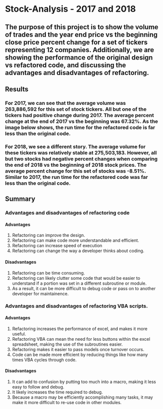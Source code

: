 # Stock-Analysis - 2017 and 2018
## The purpose of this project is to show the volume of trades and the year end price vs the beginning close price percent change for a set of tickers representing 12 companies. Additionally, we are showing the performance of the original design vs refactored code, and discussing the advantages and disadvantages of refactoring.
## Results
### For 2017, we can see that the average volume was 263,886,592 for this set of stock tickers. All but one of the tickers had positive change during 2017. The average percent change at the end of 2017 vs the beginning was 67.32%. As the image below shows, the run time for the refactored code is far less than the original code.
### For 2018, we see a different story. The average volume for these tickers was relatively stable at 275,503,183. However, all but two stocks had negative percent changes when comparing the end of 2018 vs the beginning of 2018 stock prices. The average percent change for this set of stocks was -8.51%. Similar to 2017, the run time for the refactored code was far less than the original code. 
## Summary
### Advantages and disadvantages of refactoring code
#### Advantages
1. Refactoring can improve the design. 
2. Refactoring can make code more understandable and efficient. 
3. Refactoring can increase speed of execution 
4. Refactoring can change the way a developer thinks about coding. 
#### Disadvantages
1. Refactoring can be time consuming. 
2. Refactoring can likely clutter some code that would be easier to understand if a portion was set in a different subroutine or module. 
3. As a result, it can be more difficult to debug code or pass on to another developer for maintainence. 
### Advantages and disadvantages of refactoring VBA scripts. 
#### Advantages
1. Refactoring increases the performance of excel, and makes it more useful. 
2. Refactoring VBA can mean the need for less buttons within the excel spreadsheet, making the use of the subroutines easier. 
3. Refactoring makes it easier to pass models once turnover occurs. 
4. Code can be made more efficient by reducing things like how many times VBA cycles through code. 
#### Disadvantages
1. It can add to confusion by putting too much into a macro, making it less easy to follow and debug. 
2. It likely increases the time required to debug. 
3. Because a macro may be efficiently accomplishing many tasks, it may make it more difficult to re-use code in other modules. 
